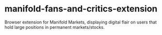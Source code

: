 # manifold-fans-and-critics-extension
Browser extension for Manifold Markets, displaying digital flair on users that hold large positions in permanent markets/stocks.
